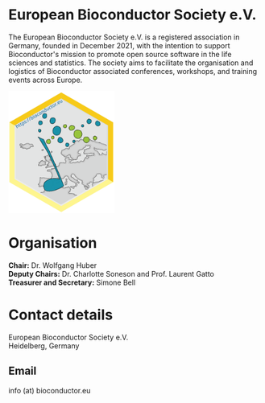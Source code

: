 # European Bioconductor Society e.V.

<div id="european-bioconductor-society">
      <p>The European Bioconductor Society e.V. is a registered association in Germany, founded in December 2021, with the intention to support Bioconductor's mission to promote open source software in the life sciences and statistics. The society aims to facilitate the organisation and logistics of Bioconductor associated conferences, workshops, and training events across Europe. </p>
      <img src="https://raw.githubusercontent.com/Bioconductor/BiocStickers/master/boards/EuroBioC/EuroBioC.png" alt="European Bioconductor Society Logo" width="210px"/>
</div>

# Organisation

**Chair:** Dr. Wolfgang Huber<br/>
**Deputy Chairs:** Dr. Charlotte Soneson and Prof. Laurent Gatto<br/>
**Treasurer and Secretary:** Simone Bell

# Contact details

European Bioconductor Society e.V.<br/>
Heidelberg, Germany

## Email

info (at) bioconductor.eu